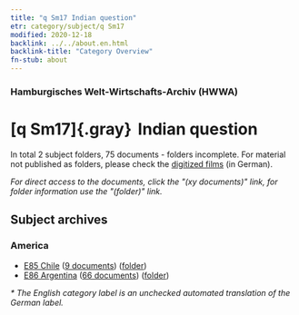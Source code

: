 ```yaml
---
title: "q Sm17 Indian question"
etr: category/subject/q Sm17
modified: 2020-12-18
backlink: ../../about.en.html
backlink-title: "Category Overview"
fn-stub: about
---
```


### Hamburgisches Welt-Wirtschafts-Archiv (HWWA)
# [q Sm17]{.gray}&#8201; Indian question&#160; 





In total 2 subject folders, 75 documents - folders incomplete.
For material not published as folders, please check the [digitized films](/film/h1_sh) (in German).

_For direct access to the documents, click the "(xy documents)" link, for folder information use the "(folder)" link._

## Subject archives



### America

- [E85 Chile](../../../geo/about.en.html#E85) (<a href="https://dfg-viewer.de/show/?tx_dlf[id]=https://pm20.zbw.eu/mets/sh/1416xx/141691/1459xx/145963/public.mets.en.xml" target="_blank">9 documents</a>) ([folder](http://purl.org/pressemappe20/folder/sh/141691,145963))
- [E86 Argentina](../../../geo/about.en.html#E86) (<a href="https://dfg-viewer.de/show/?tx_dlf[id]=https://pm20.zbw.eu/mets/sh/1416xx/141692/1459xx/145963/public.mets.en.xml" target="_blank">66 documents</a>) ([folder](http://purl.org/pressemappe20/folder/sh/141692,145963))


_* The English category label is an unchecked automated translation of the German label._

